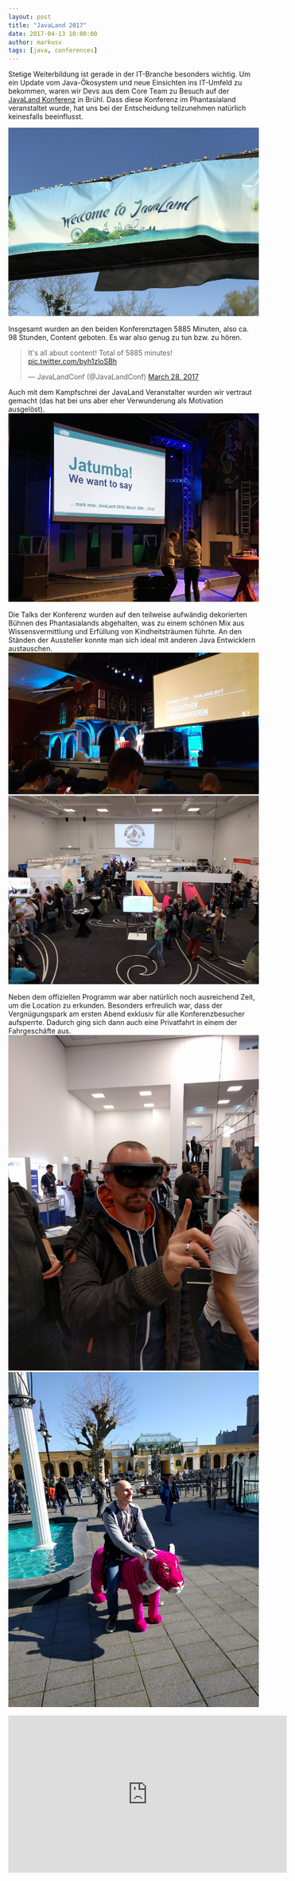 ```yaml
---
layout: post
title: "JavaLand 2017"
date: 2017-04-13 10:00:00
author: markusv
tags: [java, conferences]
---
```


Stetige Weiterbildung ist gerade in der IT-Branche besonders wichtig. Um ein Update vom Java-Ökosystem und neue Einsichten ins IT-Umfeld zu bekommen, waren wir Devs aus dem Core Team zu Besuch auf der <a href="https://www.javaland.eu" target="_blank">JavaLand Konferenz</a> in Brühl. Dass diese Konferenz im Phantasialand veranstaltet wurde, hat uns bei der Entscheidung teilzunehmen natürlich keinesfalls beeinflusst.

![](/assets/images/javaland-2017/welcome.jpg)

Insgesamt wurden an den beiden Konferenztagen 5885 Minuten, also ca. 98 Stunden, Content geboten. Es war also genug zu tun bzw. zu hören.
<blockquote class="twitter-tweet" data-lang="en"><p lang="en" dir="ltr">It&#39;s all about content! Total of 5885 minutes! <a href="https://t.co/byh1zloSBh">pic.twitter.com/byh1zloSBh</a></p>&mdash; JavaLandConf (@JavaLandConf) <a href="https://twitter.com/JavaLandConf/status/846628952076619778">March 28, 2017</a></blockquote>
<script async src="//platform.twitter.com/widgets.js" charset="utf-8"></script>

Auch mit dem Kampfschrei der JavaLand Veranstalter wurden wir vertraut gemacht (das hat bei uns aber eher Verwunderung als Motivation ausgelöst).
![](/assets/images/javaland-2017/jatumba.jpg)

Die Talks der Konferenz wurden auf den teilweise aufwändig dekorierten Bühnen des Phantasialands abgehalten, was zu einem schönen Mix aus Wissensvermittlung und Erfüllung von Kindheitsträumen führte. An den Ständen der Aussteller konnte man sich ideal mit anderen Java Entwicklern austauschen.
![](/assets/images/javaland-2017/talk.jpg)
![](/assets/images/javaland-2017/messe.jpg)

Neben dem offiziellen Programm war aber natürlich noch ausreichend Zeit, um die Location zu erkunden. Besonders erfreulich war, dass der Vergnügungspark am ersten Abend exklusiv für alle Konferenzbesucher aufsperrte. Dadurch ging sich dann auch eine Privatfahrt in einem der Fahrgeschäfte aus.
![](/assets/images/javaland-2017/ar.jpg)
![](/assets/images/javaland-2017/tiger.jpg)

<iframe width="560" height="315" src="https://www.youtube.com/embed/f9AlxV3LtzE" frameborder="0" allowfullscreen></iframe>
